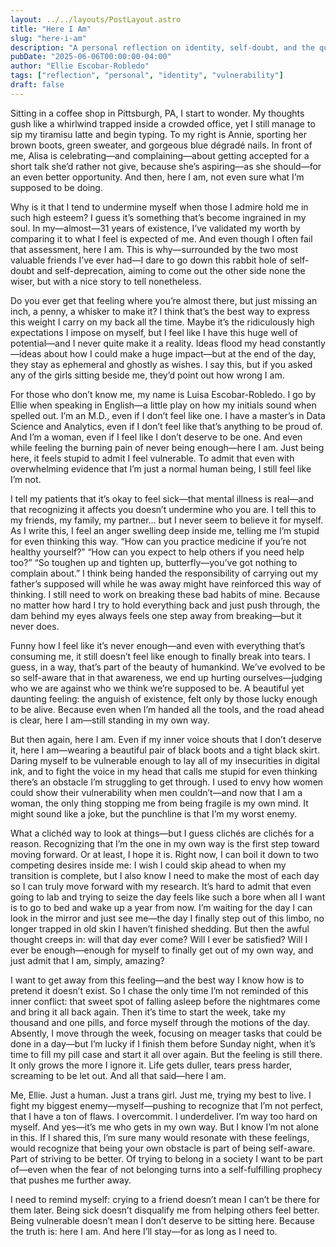 ```yaml
---
layout: ../../layouts/PostLayout.astro
title: "Here I Am"
slug: "here-i-am"
description: "A personal reflection on identity, self-doubt, and the quiet power of simply being present."
pubDate: "2025-06-06T00:00:00-04:00"
author: "Ellie Escobar-Robledo"
tags: ["reflection", "personal", "identity", "vulnerability"]
draft: false
---
```


Sitting in a coffee shop in Pittsburgh, PA, I start to wonder. My thoughts gush like a whirlwind trapped inside a crowded office, yet I still manage to sip my tiramisu latte and begin typing. To my right is Annie, sporting her brown boots, green sweater, and gorgeous blue dégradé nails. In front of me, Alisa is celebrating—and complaining—about getting accepted for a short talk she’d rather not give, because she’s aspiring—as she should—for an even better opportunity. And then, here I am, not even sure what I’m supposed to be doing.

Why is it that I tend to undermine myself when those I admire hold me in such high esteem? I guess it’s something that’s become ingrained in my soul. In my—almost—31 years of existence, I’ve validated my worth by comparing it to what I feel is expected of me. And even though I often fail that assessment, here I am. This is why—surrounded by the two most valuable friends I’ve ever had—I dare to go down this rabbit hole of self-doubt and self-deprecation, aiming to come out the other side none the wiser, but with a nice story to tell nonetheless.

Do you ever get that feeling where you’re almost there, but just missing an inch, a penny, a whisker to make it? I think that’s the best way to express this weight I carry on my back all the time. Maybe it’s the ridiculously high expectations I impose on myself, but I feel like I have this huge well of potential—and I never quite make it a reality. Ideas flood my head constantly—ideas about how I could make a huge impact—but at the end of the day, they stay as ephemeral and ghostly as wishes. I say this, but if you asked any of the girls sitting beside me, they’d point out how wrong I am.

For those who don’t know me, my name is Luisa Escobar-Robledo. I go by Ellie when speaking in English—a little play on how my initials sound when spelled out. I’m an M.D., even if I don’t feel like one. I have a master’s in Data Science and Analytics, even if I don’t feel like that’s anything to be proud of. And I’m a woman, even if I feel like I don’t deserve to be one. And even while feeling the burning pain of never being enough—here I am. Just being here, it feels stupid to admit I feel vulnerable. To admit that even with overwhelming evidence that I’m just a normal human being, I still feel like I’m not.

I tell my patients that it’s okay to feel sick—that mental illness is real—and that recognizing it affects you doesn’t undermine who you are. I tell this to my friends, my family, my partner… but I never seem to believe it for myself. As I write this, I feel an anger swelling deep inside me, telling me I’m stupid for even thinking this way. “How can you practice medicine if you’re not healthy yourself?” “How can you expect to help others if you need help too?” “So toughen up and tighten up, butterfly—you’ve got nothing to complain about.” I think being handed the responsibility of carrying out my father’s supposed will while he was away might have reinforced this way of thinking. I still need to work on breaking these bad habits of mine. Because no matter how hard I try to hold everything back and just push through, the dam behind my eyes always feels one step away from breaking—but it never does.

Funny how I feel like it’s never enough—and even with everything that’s consuming me, it still doesn’t feel like enough to finally break into tears. I guess, in a way, that’s part of the beauty of humankind. We’ve evolved to be so self-aware that in that awareness, we end up hurting ourselves—judging who we are against who we think we’re supposed to be. A beautiful yet daunting feeling: the anguish of existence, felt only by those lucky enough to be alive. Because even when I’m handed all the tools, and the road ahead is clear, here I am—still standing in my own way.

But then again, here I am. Even if my inner voice shouts that I don’t deserve it, here I am—wearing a beautiful pair of black boots and a tight black skirt. Daring myself to be vulnerable enough to lay all of my insecurities in digital ink, and to fight the voice in my head that calls me stupid for even thinking there’s an obstacle I’m struggling to get through. I used to envy how women could show their vulnerability when men couldn’t—and now that I am a woman, the only thing stopping me from being fragile is my own mind. It might sound like a joke, but the punchline is that I’m my worst enemy.

What a clichéd way to look at things—but I guess clichés are clichés for a reason. Recognizing that I’m the one in my own way is the first step toward moving forward. Or at least, I hope it is. Right now, I can boil it down to two competing desires inside me: I wish I could skip ahead to when my transition is complete, but I also know I need to make the most of each day so I can truly move forward with my research. It’s hard to admit that even going to lab and trying to seize the day feels like such a bore when all I want is to go to bed and wake up a year from now. I’m waiting for the day I can look in the mirror and just see me—the day I finally step out of this limbo, no longer trapped in old skin I haven’t finished shedding. But then the awful thought creeps in: will that day ever come? Will I ever be satisfied? Will I ever be enough—enough for myself to finally get out of my own way, and just admit that I am, simply, amazing?

I want to get away from this feeling—and the best way I know how is to pretend it doesn’t exist. So I chase the only time I’m not reminded of this inner conflict: that sweet spot of falling asleep before the nightmares come and bring it all back again. Then it’s time to start the week, take my thousand and one pills, and force myself through the motions of the day. Absently, I move through the week, focusing on meager tasks that could be done in a day—but I’m lucky if I finish them before Sunday night, when it’s time to fill my pill case and start it all over again. But the feeling is still there. It only grows the more I ignore it. Life gets duller, tears press harder, screaming to be let out. And all that said—here I am.

Me, Ellie. Just a human. Just a trans girl. Just me, trying my best to live. I fight my biggest enemy—myself—pushing to recognize that I’m not perfect, that I have a ton of flaws. I overcommit. I underdeliver. I’m way too hard on myself. And yes—it’s me who gets in my own way. But I know I’m not alone in this. If I shared this, I’m sure many would resonate with these feelings, would recognize that being your own obstacle is part of being self-aware. Part of striving to be better. Of trying to belong in a society I want to be part of—even when the fear of not belonging turns into a self-fulfilling prophecy that pushes me further away.

I need to remind myself: crying to a friend doesn’t mean I can’t be there for them later. Being sick doesn’t disqualify me from helping others feel better. Being vulnerable doesn’t mean I don’t deserve to be sitting here. Because the truth is: here I am. And here I’ll stay—for as long as I need to.
